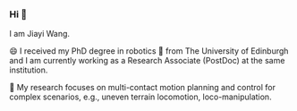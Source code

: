 ### Hi 👋

I am Jiayi Wang. 

😄 I received my PhD degree in robotics 🤖 from The University of Edinburgh and I am currently working as a Research Associate (PostDoc) at the same institution.

🔭 My research focuses on multi-contact motion planning and control for complex scenarios, e.g., uneven terrain locomotion, loco-manipulation.

<!--
**jjiayu/jjiayu** is a ✨ _special_ ✨ repository because its `README.md` (this file) appears on your GitHub profile.

Here are some ideas to get you started:

- 🔭 I’m currently working on ...
- 🌱 I’m currently learning ...
- 👯 I’m looking to collaborate on ...
- 🤔 I’m looking for help with ...
- 💬 Ask me about ...
- 📫 How to reach me: ...
- 😄 Pronouns: ...
- ⚡ Fun fact: ...
-->
